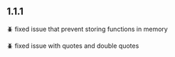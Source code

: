 ## 1.1.1
:beetle: fixed issue that prevent storing functions in memory

:beetle: fixed issue with quotes and double quotes
